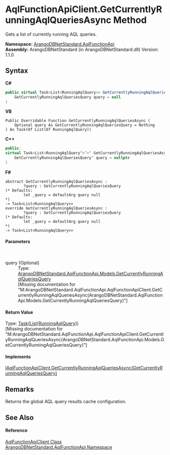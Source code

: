 # AqlFunctionApiClient.GetCurrentlyRunningAqlQueriesAsync Method 
 

Gets a list of currently running AQL queries.

**Namespace:**&nbsp;<a href="9e7a61c2-48d3-6f6b-39e9-eee0bd305b09">ArangoDBNetStandard.AqlFunctionApi</a><br />**Assembly:**&nbsp;ArangoDBNetStandard (in ArangoDBNetStandard.dll) Version: 1.1.0

## Syntax

**C#**<br />
``` C#
public virtual Task<List<RunningAqlQuery>> GetCurrentlyRunningAqlQueriesAsync(
	GetCurrentlyRunningAqlQueriesQuery query = null
)
```

**VB**<br />
``` VB
Public Overridable Function GetCurrentlyRunningAqlQueriesAsync ( 
	Optional query As GetCurrentlyRunningAqlQueriesQuery = Nothing
) As Task(Of List(Of RunningAqlQuery))
```

**C++**<br />
``` C++
public:
virtual Task<List<RunningAqlQuery^>^>^ GetCurrentlyRunningAqlQueriesAsync(
	GetCurrentlyRunningAqlQueriesQuery^ query = nullptr
)
```

**F#**<br />
``` F#
abstract GetCurrentlyRunningAqlQueriesAsync : 
        ?query : GetCurrentlyRunningAqlQueriesQuery 
(* Defaults:
        let _query = defaultArg query null
*)
-> Task<List<RunningAqlQuery>> 
override GetCurrentlyRunningAqlQueriesAsync : 
        ?query : GetCurrentlyRunningAqlQueriesQuery 
(* Defaults:
        let _query = defaultArg query null
*)
-> Task<List<RunningAqlQuery>> 
```


#### Parameters
&nbsp;<dl><dt>query (Optional)</dt><dd>Type: <a href="22678e7e-1df0-8a11-44a6-9c071afd5fcf">ArangoDBNetStandard.AqlFunctionApi.Models.GetCurrentlyRunningAqlQueriesQuery</a><br />\[Missing <param name="query"/> documentation for "M:ArangoDBNetStandard.AqlFunctionApi.AqlFunctionApiClient.GetCurrentlyRunningAqlQueriesAsync(ArangoDBNetStandard.AqlFunctionApi.Models.GetCurrentlyRunningAqlQueriesQuery)"\]</dd></dl>

#### Return Value
Type: <a href="https://docs.microsoft.com/dotnet/api/system.threading.tasks.task-1" target="_blank" rel="noopener noreferrer">Task</a>(<a href="https://docs.microsoft.com/dotnet/api/system.collections.generic.list-1" target="_blank" rel="noopener noreferrer">List</a>(<a href="571ec4fc-5ea2-71c7-9b85-42e3b47d7d9e">RunningAqlQuery</a>))<br />\[Missing <returns> documentation for "M:ArangoDBNetStandard.AqlFunctionApi.AqlFunctionApiClient.GetCurrentlyRunningAqlQueriesAsync(ArangoDBNetStandard.AqlFunctionApi.Models.GetCurrentlyRunningAqlQueriesQuery)"\]

#### Implements
<a href="98f717c5-fe6a-b13c-fe39-e0749c51e562">IAqlFunctionApiClient.GetCurrentlyRunningAqlQueriesAsync(GetCurrentlyRunningAqlQueriesQuery)</a><br />

## Remarks
Returns the global AQL query results cache configuration.

## See Also


#### Reference
<a href="93a70d3e-43eb-c1f0-6613-b8427d240577">AqlFunctionApiClient Class</a><br /><a href="9e7a61c2-48d3-6f6b-39e9-eee0bd305b09">ArangoDBNetStandard.AqlFunctionApi Namespace</a><br />
